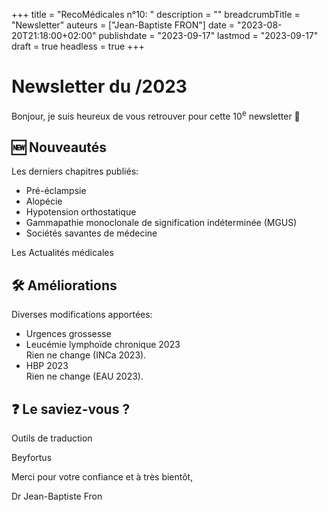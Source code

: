 +++
title = "RecoMédicales n°10: "
description = ""
breadcrumbTitle = "Newsletter"
auteurs = ["Jean-Baptiste FRON"]
date = "2023-08-20T21:18:00+02:00"
publishdate = "2023-09-17"
lastmod = "2023-09-17"
draft = true
headless = true
+++

# Newsletter du /2023

Bonjour, je suis heureux de vous retrouver pour cette 10<sup>e</sup> newsletter 📰

## 🆕 Nouveautés

Les derniers chapitres publiés:

- Pré-éclampsie
- Alopécie
- Hypotension orthostatique
- Gammapathie monoclonale de signification indéterminée (MGUS)
- Sociétés savantes de médecine

Les Actualités médicales

## 🛠️ Améliorations

Diverses modifications apportées:

- Urgences grossesse
- Leucémie lymphoïde chronique 2023  
  Rien ne change (INCa 2023).
- HBP 2023  
  Rien ne change (EAU 2023).

## ❓ Le saviez-vous ?

Outils de traduction

Beyfortus

Merci pour votre confiance et à très bientôt,

Dr Jean-Baptiste Fron

